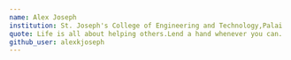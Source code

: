 ```yaml
---
name: Alex Joseph
institution: St. Joseph's College of Engineering and Technology,Palai
quote: Life is all about helping others.Lend a hand whenever you can.
github_user: alexkjoseph
---
```

